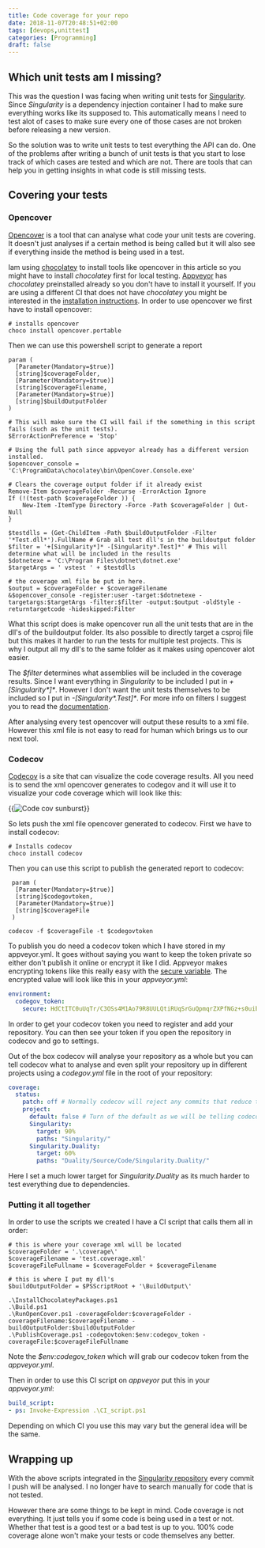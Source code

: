 ```yaml
---
title: Code coverage for your repo
date: 2018-11-07T20:48:51+02:00
tags: [devops,unittest]
categories: [Programming]
draft: false
---
```


## Which unit tests am I missing?
This was the question I was facing when writing unit tests for [Singularity](https://github.com/Barsonax/Singularity). Since *Singularity* is a dependency injection container I had to make sure everything works like its supposed to. This automatically means I need to test alot of cases to make sure every one of those cases are not broken before releasing a new version.

So the solution was to write unit tests to test everything the API can do. One of the problems after writing a bunch of unit tests is that you start to lose track of which cases are tested and which are not. There are tools that can help you in getting insights in what code is still missing tests.

## Covering your tests

### Opencover
[Opencover](https://github.com/OpenCover/opencover) is a tool that can analyse what code your unit tests are covering. It doesn't just analyses if a certain method is being called but it will also see if everything inside the method is being used in a test.

Iam using [chocolatey](https://chocolatey.org/) to install tools like opencover in this article so you might have to install *chocolatey* first for local testing. [Appveyor](https://www.appveyor.com/) has *chocolatey* preinstalled already so you don't have to install it yourself. If you are using a different CI that does not have *chocolatey* you might be interested in the [installation instructions](https://chocolatey.org/install).
In order to use opencover we first have to install opencover:
```posh
# installs opencover
choco install opencover.portable
```

Then we can use this powershell script to generate a report
```posh
param (
  [Parameter(Mandatory=$true)]
  [string]$coverageFolder,
  [Parameter(Mandatory=$true)]
  [string]$coverageFilename,
  [Parameter(Mandatory=$true)]
  [string]$buildOutputFolder
)

# This will make sure the CI will fail if the something in this script fails (such as the unit tests).
$ErrorActionPreference = 'Stop'

# Using the full path since appveyor already has a different version installed.
$opencover_console = 'C:\ProgramData\chocolatey\bin\OpenCover.Console.exe'

# Clears the coverage output folder if it already exist
Remove-Item $coverageFolder -Recurse -ErrorAction Ignore
If (!(test-path $coverageFolder )) {
    New-Item -ItemType Directory -Force -Path $coverageFolder | Out-Null
}

$testdlls = (Get-ChildItem -Path $buildOutputFolder -Filter '*Test.dll*').FullName # Grab all test dll's in the buildoutput folder
$filter = '+[Singularity*]* -[Singularity*.Test]*' # This will determine what will be included in the results
$dotnetexe = 'C:\Program Files\dotnet\dotnet.exe'
$targetArgs = ' vstest ' + $testdlls

# the coverage xml file be put in here.
$output = $coverageFolder + $coverageFilename
&$opencover_console -register:user -target:$dotnetexe -targetargs:$targetArgs -filter:$filter -output:$output -oldStyle -returntargetcode -hideskipped:Filter
```

What this script does is make opencover run all the unit tests that are in the dll's of the buildoutput folder. Its also possible to directly target a csproj file but this makes it harder to run the tests for multiple test projects. This is why I output all my dll's to the same folder as it makes using opencover alot easier.

The *$filter* determines what assemblies will be included in the coverage results. Since I want everything in *Singularity* to be included I put in *+[Singularity\*]\**. However I don't want the unit tests themselves to be included so I put in *-[Singularity\*.Test]\**. For more info on filters I suggest you to read the [documentation](https://github.com/OpenCover/opencover/wiki/Usage#understanding-filters).

After analysing every test opencover will output these results to a xml file. However this xml file is not easy to read for human which brings us to our next tool.

### Codecov
[Codecov](https://codecov.io/) is a site that can visualize the code coverage results. All you need is to send the xml opencover generates to codegov and it will use it to visualize your code coverage which will look like this:

{{<image src="codecov_sunburst.jpg" alt="Code cov sunburst" >}}

So lets push the xml file opencover generated to codecov. First we have to install codecov:
```posh
# Installs codecov
choco install codecov
```

Then you can use this script to publish the generated report to codecov:
```posh
 param (
  [Parameter(Mandatory=$true)]
  [string]$codegovtoken,
  [Parameter(Mandatory=$true)]
  [string]$coverageFile
 )

codecov -f $coverageFile -t $codegovtoken
```

To publish you do need a codecov token which I have stored in my appveyor.yml. It goes without saying you want to keep the token private so either don't publish it online or encrypt it like I did. Appveyor makes encrypting tokens like this really easy with the [secure variable](https://www.appveyor.com/docs/how-to/secure-files/). The encrypted value will look like this in your *appveyor.yml*:
```yml
environment:
  codegov_token:
    secure: HdCtITC0uUqTr/C3OSs4M1Ao79R8UULQtiRUqSrGuQpmqrZXPfNGz+s0uibvyz49
```

In order to get your codecov token you need to register and add your repository. You can then see your token if you open the repository in codecov and go to settings.

Out of the box codecov will analyse your repository as a whole but you can tell codecov what to analyse and even split your repository up in different projects using a *codegov.yml* file in the root of your repository:
```yml
coverage:
  status:
    patch: off # Normally codecov will reject any commits that reduce the code coverage
    project:
      default: false # Turn of the default as we will be telling codecov where the projects are below
      Singularity:
        target: 90%
        paths: "Singularity/"
      Singularity.Duality:
        target: 60%
        paths: "Duality/Source/Code/Singularity.Duality/"
```

Here I set a much lower target for *Singularity.Duality* as its much harder to test everything due to dependencies.

### Putting it all together
In order to use the scripts we created I have a CI script that calls them all in order:
```posh
# this is where your coverage xml will be located
$coverageFolder = '.\coverage\'
$coverageFilename = 'test.coverage.xml'
$coverageFileFullname = $coverageFolder + $coverageFilename

# this is where I put my dll's
$buildOutputFolder = $PSScriptRoot + '\BuildOutput\'

.\InstallChocolateyPackages.ps1
.\Build.ps1
.\RunOpenCover.ps1 -coverageFolder:$coverageFolder -coverageFilename:$coverageFilename -buildOutputFolder:$buildOutputFolder
.\PublishCoverage.ps1 -codegovtoken:$env:codegov_token -coverageFile:$coverageFileFullname
```
Note the *$env:codegov_token* which will grab our codecov token from the *appveyor.yml*.

Then in order to use this CI script on *appveyor* put this in your *appveyor.yml*:
```yml
build_script:
- ps: Invoke-Expression .\CI_script.ps1
```

Depending on which CI you use this may vary but the general idea will be the same.

## Wrapping up
With the above scripts integrated in the [Singularity repository](https://github.com/Barsonax/Singularity) every commit I push will be analysed. I no longer have to search manually for code that is not tested.

However there are some things to be kept in mind. Code coverage is not everything. It just tells you if some code is being used in a test or not. Whether that test is a good test or a bad test is up to you. 100% code coverage alone won't make your tests or code themselves any better.

